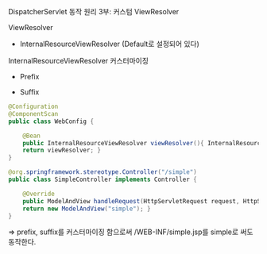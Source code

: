 DispatcherServlet 동작 원리 3부: 커스텀 ViewResolver

ViewResolver

- InternalResourceViewResolver (Default로 설정되어 있다)

InternalResourceViewResolver 커스터마이징

- Prefix

- Suffix


```java
@Configuration 
@ComponentScan 
public class WebConfig {

	@Bean
	public InternalResourceViewResolver viewResolver(){ InternalResourceViewResolver viewResolver = new InternalResourceViewResolver(); viewResolver.setPrefix("/WEB-INF/"); viewResolver.setSuffix(".jsp");
	return viewResolver; }
}
```

```java
@org.springframework.stereotype.Controller("/simple") 
public class SimpleController implements Controller {

	@Override
	public ModelAndView handleRequest(HttpServletRequest request, HttpServletResponse response) throws Exception {
	return new ModelAndView("simple"); }
}
```

=> prefix, suffix를 커스터마이징 함으로써 /WEB-INF/simple.jsp를 simple로 써도 동작한다.  